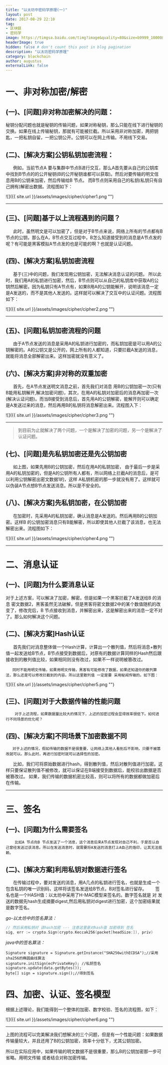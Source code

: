 ```yaml
---
title: "以太坊中密码学原理(一)"
layout: post
date: 2017-08-29 22:10
tag: 
- 区块链 
- 密码学
image: https://timgsa.baidu.com/timg?image&quality=80&size=b9999_10000&sec=1542007308076&di=771efc26f5d3cc8f12d1428db422595c&imgtype=0&src=http%3A%2F%2Fp0.ifengimg.com%2Fpmop%2F2018%2F0613%2F08825D9DB34DC95D47158B7FD132F3103B0EA908_size61_w580_h330.jpeg
headerImage: true
hidden: false # don't count this post in blog pagination
description: "以太坊密码学原理"
category: blockchain
author: augustus
externalLink: false
---
```


# 一、非对称加密/解密


## (一)、[问题]非对称加密解决的问题：

秘钥分配问题也就是秘钥的传输问题，如果对称秘钥，那么只能在线下进行秘钥的交换。如果在线上传输秘钥，那就有可能被拦截。所以采用非对称加密，两把钥匙，一把私钥自留，一把公钥公开。公钥可以在网上传输。不用线下交易。



## (二)、[解决方案]公钥私钥加密流程：

       例如，当前节点A 要与集群中节点B进行交互，那么A首先要从自己的公钥库中找到B节点的的公开秘钥(B的公开秘钥谁都可以获取)。然后对要传输的明文信息用B的公钥来加密，然后传输给B 节点。 而B节点则采用自己的私钥(私钥只有自己拥有)解密出数据。流程图如下：



![]({{ site.url }}/assets/images/cipher/cipher1.png "")


---

## (三)、[问题]基于以上流程遇到的问题？

       此时，虽然明文是可以加密了，但是对于B节点来说，网络上所有的节点都有B节点的公钥，那么在A，B节点交互过程中，B怎么知道接受到的消息是A节点发的呢？有可能是黑客模拟A节点发的也是可能的啊？也就是认证问题。

## (四)、[解决方案]私钥加密流程

       基于(三)中的问题，我们发现用公钥加密，无法解决消息认证的问题。
所以此时，我们用A的私钥进行加密，然后，B节点则可以从自己的私钥库中获取A的公钥然后解密。因为私钥只有A节点有，如果B用A的公钥能解开，说明该消息一定是A发送的，而不是其他人发送的。这样就可以解决了交互中的认证问题。流程图如下：



![]({{ site.url }}/assets/images/cipher/cipher2.png "")


---



## (五)、[问题]私钥加密流程的问题

       由于A节点发送的消息是采用A的私钥进行加密的，而私钥加密是可以用A的公钥解密的。A的公钥又是公开的，网上所有的人都知道，只要拦截A发送的消息，就能将消息全部解密出来。这样加密就没有意义了。

## (六)、[解决方案]非对称的双重加密

       首先，在A节点发送明文消息之前，首先我们对消息 用B的公钥加密一次(只有B能用私钥解开,解决加密问题)，其次，在用A的私钥对加密后的消息再加密一次(解决认证问题)。而当B接受到消息后，首先用A的公钥解密，能解开则可以确定是A发送过来的消息，然后再用B的私钥将消息解密出来。流程图入下：



![]({{ site.url }}/assets/images/cipher/cipher3.png "")


---


> 到目前为止就解决了两个问题，一个是解决了加密的问题，另一个是解决了认证问题。

## (七)、[问题]是先私钥加密还是先公钥加密

       如上图，如果先用B的公钥加密，然后在用A的私钥加密， 由于最后一步是采用A的私钥加密的，但是A的公钥所有人都有，所以网络上拦截A的消息后，是可以利用公钥解密出密文数据1的，这样 A私钥机密的那一步就没有用了。这样就可以伪装A节点想B节点发送消息。所以是不安全的。

## (八)、[解决方案]先私钥加密，在公钥加密

       在加密时，先采用A的私钥加密，确认消息是A发送的。然后再用B的公钥加密。这样B 的公钥加密消息只有B能解密，所以即使其他人拦截了该消息，也无法解密出来。流程图如下：



![]({{ site.url }}/assets/images/cipher/cipher4.png "")



---

# 二、消息认证

## (一)、[问题]为什么要消息认证

对于上述方案，可以解决了加密，解密。但是如果一个黑客拦截了A发送给B 的消息 密文数据2，黑客虽然无法破解，但是黑客将密文数据2中的某个数值随机的改变了，修改完后，B 节点接收到消息，并解密出来，这是解密出来的消息一定不对了。那么如何解决这个问题。

## (二)、[解决方案]Hash认证

       首先我们对消息整体做一个Hash计算，计算出一个散列值，然后将消息+散列值一起发送给B节点，B节点接受到数据后，对原有的数据计算同样的Hash然后跟接收到的散列值比较，如果相同则没有改过，如果不一样说明被篡改过。

       同时不能用明文传输，如果用明文传输，黑客有可能修改了数据，如果还知道你的散列算法，那么还是可以修改拦截到的内容。所以这里散列值 一定是要 采用秘闻传输的。如下图：



![]({{ site.url }}/assets/images/cipher/cipher5.png "")


## (三)、[问题]对于大数据传输的性能问题

        对于上述流程，如果数据量比较大的情况下，上述的加密过程会显得效率很低下。如何进行不同场景的优化呢？


## (四)、[解决方案]不同场景下加密数据不同

       对于上述的情况，假如传输的数据不是很重要，让网络上其他人看到后不影响，只要不被篡改就可以。那么此时，再进行加密时就可以选择性的加密。

       比如，我们可将原始数据进行hash，得到散列值，然后对散列值进行加密。这样只要保证散列值不被修改，就可以保证在B端接受到数据后，能校验出数据是否被篡改过。
       如果，我们传输的数据机密比较高，则可以将所有的数据都做加密后在传输。


---

# 三、签名

## (一)、[问题]为什么需要签名

        比如A 节点向B 节点发送了一个消息，这个消息后来A节点发现对自己不利，于是否认自己曾经发送过该消息。所以在发送消息时，就需要将A发送的消息打上A自己的烙印，让其无法抵赖。

## (二)、[解决方案]利用私钥对数据进行签名

       在传输过程中，要对发送的消息，用A几点的私钥进行签名，也就是生成一个包含私钥的唯一识别码，这样将该签名发送给B节点，B对签名进行留存。
       签名也是一个HASH值：以太坊中采用了H-MAC模型来签名的。数字签名就是 对 发送的数据先hash生成摘要digest,然后用私钥对digest进行加密，这个加密结果就是数字签名。

*go-以太坊中的签名算法：*

```go
// 然后采用私钥对 该hash加密 --- 注意这里是对hash值 加密得到 签名
sig, err := crypto.Sign(crypto.Keccak256(packet[headSize:]), priv)
```

*java中的签名算法：*
```http
Signature signature = Signature.getInstance("SHA256withECDSA");//采用sha256的椭圆曲线算法
signature.initSign(ecPrivateKey); //私钥签名
signature.update(data.getBytes());
byte[] sign = signature.sign();//得到签名
```


# 四、加密、认证、签名模型

根据上述理论，我们能得到一个整体的加密、数字校验、签名的流程图，如下：



![]({{ site.url }}/assets/images/cipher/cipher6.png "")


---

上图的流程可以完美解决我们想解决的三个问题，但是有一个性能问题：如果数据传输量较大，并且还用了B的公钥加密，效率十分低下，尤其公钥加密。

所以在实际应用中，如果传输的明文数据不是很重要，那么B的公钥加密那一步可省略。用明文传输 或者结合对称加密传输。

